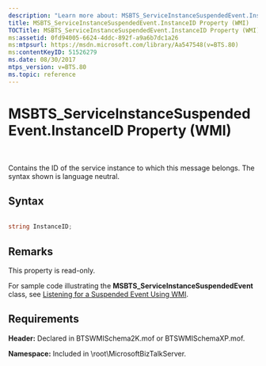 ```yaml
---
description: "Learn more about: MSBTS_ServiceInstanceSuspendedEvent.InstanceID Property (WMI)"
title: MSBTS_ServiceInstanceSuspendedEvent.InstanceID Property (WMI)
TOCTitle: MSBTS_ServiceInstanceSuspendedEvent.InstanceID Property (WMI)
ms:assetid: 0fd94005-6624-4ddc-892f-a9a6b7dc1a26
ms:mtpsurl: https://msdn.microsoft.com/library/Aa547548(v=BTS.80)
ms:contentKeyID: 51526279
ms.date: 08/30/2017
mtps_version: v=BTS.80
ms.topic: reference
---
```


# MSBTS\_ServiceInstanceSuspendedEvent.InstanceID Property (WMI)

 

Contains the ID of the service instance to which this message belongs. The syntax shown is language neutral.

## Syntax

```C#
  
string InstanceID;  
```

## Remarks

This property is read-only.

For sample code illustrating the **MSBTS\_ServiceInstanceSuspendedEvent** class, see [Listening for a Suspended Event Using WMI](listening-for-a-suspended-event-using-wmi.md).

## Requirements

**Header:** Declared in BTSWMISchema2K.mof or BTSWMISchemaXP.mof.

**Namespace:** Included in \\root\\MicrosoftBizTalkServer.

